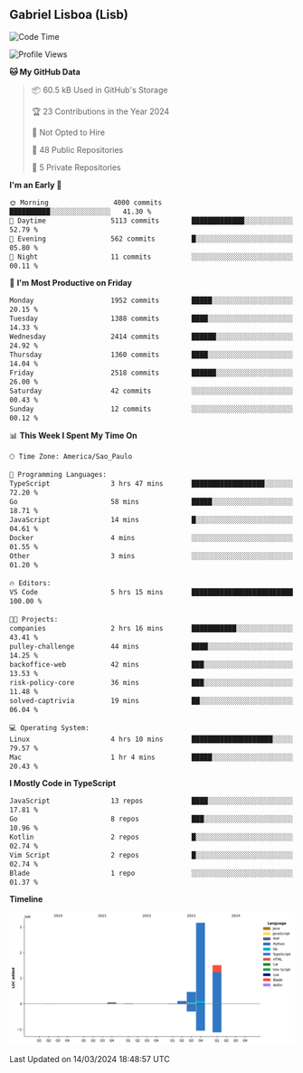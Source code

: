 ## Gabriel Lisboa (Lisb)

<!--START_SECTION:waka-->
![Code Time](http://img.shields.io/badge/Code%20Time-456%20hrs%205%20mins-blue)

![Profile Views](http://img.shields.io/badge/Profile%20Views-1-blue)

**🐱 My GitHub Data** 

> 📦 60.5 kB Used in GitHub's Storage 
 > 
> 🏆 23 Contributions in the Year 2024
 > 
> 🚫 Not Opted to Hire
 > 
> 📜 48 Public Repositories 
 > 
> 🔑 5 Private Repositories 
 > 
**I'm an Early 🐤** 

```text
🌞 Morning                4000 commits        ██████████░░░░░░░░░░░░░░░   41.30 % 
🌆 Daytime                5113 commits        █████████████░░░░░░░░░░░░   52.79 % 
🌃 Evening                562 commits         █░░░░░░░░░░░░░░░░░░░░░░░░   05.80 % 
🌙 Night                  11 commits          ░░░░░░░░░░░░░░░░░░░░░░░░░   00.11 % 
```
📅 **I'm Most Productive on Friday** 

```text
Monday                   1952 commits        █████░░░░░░░░░░░░░░░░░░░░   20.15 % 
Tuesday                  1388 commits        ████░░░░░░░░░░░░░░░░░░░░░   14.33 % 
Wednesday                2414 commits        ██████░░░░░░░░░░░░░░░░░░░   24.92 % 
Thursday                 1360 commits        ████░░░░░░░░░░░░░░░░░░░░░   14.04 % 
Friday                   2518 commits        ██████░░░░░░░░░░░░░░░░░░░   26.00 % 
Saturday                 42 commits          ░░░░░░░░░░░░░░░░░░░░░░░░░   00.43 % 
Sunday                   12 commits          ░░░░░░░░░░░░░░░░░░░░░░░░░   00.12 % 
```


📊 **This Week I Spent My Time On** 

```text
🕑︎ Time Zone: America/Sao_Paulo

💬 Programming Languages: 
TypeScript               3 hrs 47 mins       ██████████████████░░░░░░░   72.20 % 
Go                       58 mins             █████░░░░░░░░░░░░░░░░░░░░   18.71 % 
JavaScript               14 mins             █░░░░░░░░░░░░░░░░░░░░░░░░   04.61 % 
Docker                   4 mins              ░░░░░░░░░░░░░░░░░░░░░░░░░   01.55 % 
Other                    3 mins              ░░░░░░░░░░░░░░░░░░░░░░░░░   01.20 % 

🔥 Editors: 
VS Code                  5 hrs 15 mins       █████████████████████████   100.00 % 

🐱‍💻 Projects: 
companies                2 hrs 16 mins       ███████████░░░░░░░░░░░░░░   43.41 % 
pulley-challenge         44 mins             ████░░░░░░░░░░░░░░░░░░░░░   14.25 % 
backoffice-web           42 mins             ███░░░░░░░░░░░░░░░░░░░░░░   13.53 % 
risk-policy-core         36 mins             ███░░░░░░░░░░░░░░░░░░░░░░   11.48 % 
solved-captrivia         19 mins             ██░░░░░░░░░░░░░░░░░░░░░░░   06.04 % 

💻 Operating System: 
Linux                    4 hrs 10 mins       ████████████████████░░░░░   79.57 % 
Mac                      1 hr 4 mins         █████░░░░░░░░░░░░░░░░░░░░   20.43 % 
```

**I Mostly Code in TypeScript** 

```text
JavaScript               13 repos            ████░░░░░░░░░░░░░░░░░░░░░   17.81 % 
Go                       8 repos             ███░░░░░░░░░░░░░░░░░░░░░░   10.96 % 
Kotlin                   2 repos             █░░░░░░░░░░░░░░░░░░░░░░░░   02.74 % 
Vim Script               2 repos             █░░░░░░░░░░░░░░░░░░░░░░░░   02.74 % 
Blade                    1 repo              ░░░░░░░░░░░░░░░░░░░░░░░░░   01.37 % 
```



**Timeline**

![Lines of Code chart](https://raw.githubusercontent.com/tenlisboa/tenlisboa/main/assets/bar_graph.png)


 Last Updated on 14/03/2024 18:48:57 UTC
<!--END_SECTION:waka-->
